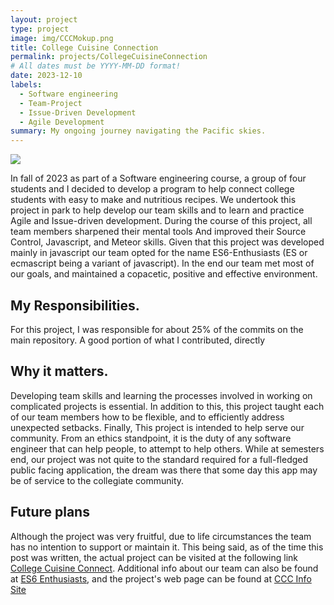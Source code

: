 ```yaml
---
layout: project
type: project
image: img/CCCMokup.png
title: College Cuisine Connection
permalink: projects/CollegeCuisineConnection
# All dates must be YYYY-MM-DD format!
date: 2023-12-10
labels:
  - Software engineering
  - Team-Project
  - Issue-Driven Development
  - Agile Development
summary: My ongoing journey navigating the Pacific skies.
---
```

<img class="img-fluid" src="https://es6-enthusiasts.github.io/images/tutorial/cookbook.png">

In fall of 2023 as part of a Software engineering course, a group of four students and I decided to develop a program to help connect college students with easy to make and nutritious recipes.
We undertook this project in park to help develop our team skills and to learn and practice Agile and Issue-driven development. During the course of this project, all team members sharpened their mental tools
And improved their Source Control, Javascript, and Meteor skills. Given that this project was developed mainly in javascript our team opted for the name ES6-Enthusiasts (ES or ecmascript being a variant of javascript).
In the end our team met most of our goals, and maintained a copacetic, positive and effective environment.
## My Responsibilities.

For this project, I was responsible for about 25% of the commits on the main repository. A good portion of what I contributed, directly 
## Why it matters.

Developing team skills and learning the processes involved in working on complicated projects is essential. In addition to this, this project taught each of our team members how to be flexible, and to 
efficiently address unexpected setbacks. Finally, This project is intended to help serve our community. From an ethics standpoint, it is the duty of any software engineer that can help people, to attempt to help others.
While at semesters end, our project was not quite to the standard required for a full-fledged public facing application, the dream was there that some day this app may be of service to the collegiate community.
## Future plans

Although the project was very fruitful, due to life circumstances the team has no intention to support or maintain it. This being said, as of the time this post was written,
the actual project can be visited at the following link [College Cuisine Connect](http://www.collegecuisineconnect.site). Additional info about our team can also be found at [ES6 Enthusiasts](http://www.collegecuisineconnect.site),
and the project's web page can be found at [CCC Info Site](https://es6-enthusiasts.github.io/CollegeCuisineConnect/)

